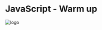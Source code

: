 # JavaScript - Warm up

![logo](https://miro.medium.com/v2/resize:fit:1200/1*LyZcwuLWv2FArOumCxobpA.png)

